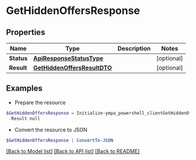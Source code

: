 # GetHiddenOffersResponse
## Properties

Name | Type | Description | Notes
------------ | ------------- | ------------- | -------------
**Status** | [**ApiResponseStatusType**](ApiResponseStatusType.md) |  | [optional] 
**Result** | [**GetHiddenOffersResultDTO**](GetHiddenOffersResultDTO.md) |  | [optional] 

## Examples

- Prepare the resource
```powershell
$GetHiddenOffersResponse = Initialize-ympa_powershell_clientGetHiddenOffersResponse  -Status null `
 -Result null
```

- Convert the resource to JSON
```powershell
$GetHiddenOffersResponse | ConvertTo-JSON
```

[[Back to Model list]](../README.md#documentation-for-models) [[Back to API list]](../README.md#documentation-for-api-endpoints) [[Back to README]](../README.md)

